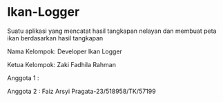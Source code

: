 # Ikan-Logger
Suatu aplikasi yang mencatat hasil tangkapan nelayan dan membuat peta ikan berdasarkan hasil tangkapan

Nama Kelompok: Developer Ikan Logger

Ketua Kelompok: Zaki Fadhila Rahman

Anggota 1 : 

Anggota 2 : Faiz Arsyi Pragata-23/518958/TK/57199